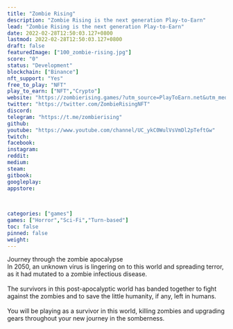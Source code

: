 ```yaml
---
title: "Zombie Rising"
description: "Zombie Rising is the next generation Play-to-Earn"
lead: "Zombie Rising is the next generation Play-to-Earn"
date: 2022-02-28T12:50:03.127+0800
lastmod: 2022-02-28T12:50:03.127+0800
draft: false
featuredImage: ["100_zombie-rising.jpg"]
score: "0"
status: "Development"
blockchain: ["Binance"]
nft_support: "Yes"
free_to_play: "NFT"
play_to_earn: ["NFT","Crypto"]
website: "https://zombierising.games/?utm_source=PlayToEarn.net&utm_medium=organic&utm_campaign=gamepage"
twitter: "https://twitter.com/ZombieRisingNFT"
discord: 
telegram: "https://t.me/zombierising"
github: 
youtube: "https://www.youtube.com/channel/UC_ykC0WulVsVmDl2pTeftGw"
twitch: 
facebook: 
instagram: 
reddit: 
medium: 
steam: 
gitbook: 
googleplay: 
appstore: 

  
    
categories: ["games"]
games: ["Horror","Sci-Fi","Turn-based"]
toc: false
pinned: false
weight: 
---
```

Journey through the zombie apocalypse<br> In 2050, an unknown virus is lingering on to this world and spreading terror, as it had mutated to a zombie infectious disease.<br> <br> The survivors in this post-apocalyptic world has banded together to fight against the zombies and to save the little humanity, if any, left in humans.<br> <br> You will be playing as a survivor in this world, killing zombies and upgrading gears throughout your new journey in the somberness.